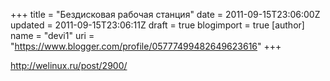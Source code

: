 +++
title = "Бездисковая рабочая станция"
date = 2011-09-15T23:06:00Z
updated = 2011-09-15T23:06:11Z
draft = true
blogimport = true 
[author]
	name = "devi1"
	uri = "https://www.blogger.com/profile/05777499482649623616"
+++

<a href="http://welinux.ru/post/2900/">http://welinux.ru/post/2900/</a>
